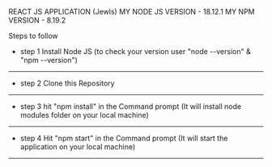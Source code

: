 REACT JS APPLICATION (Jewls)
MY NODE JS VERSION - 18.12.1
MY NPM VERSION - 8.19.2

Steps to follow
- step 1 
Install Node JS (to check your version user "node --version" & "npm --version")
------------------------------------------------
- step 2
Clone this Repository
-----------------------------------------------
- step 3
hit "npm install" in the Command prompt (It will install node modules folder on your local machine)
----------------------------------------------------
- step 4
Hit "npm start" in the Command prompt (It will start the application on your local machine)
------------------------------------------------------- 
